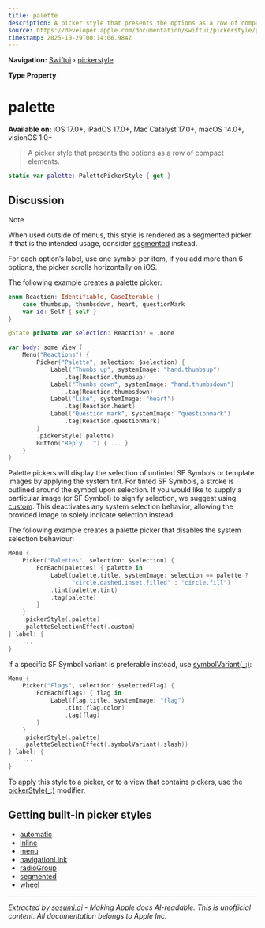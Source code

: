 ```yaml
---
title: palette
description: A picker style that presents the options as a row of compact elements.
source: https://developer.apple.com/documentation/swiftui/pickerstyle/palette
timestamp: 2025-10-29T00:14:06.984Z
---
```


**Navigation:** [Swiftui](/documentation/swiftui) › [pickerstyle](/documentation/swiftui/pickerstyle)

**Type Property**

# palette

**Available on:** iOS 17.0+, iPadOS 17.0+, Mac Catalyst 17.0+, macOS 14.0+, visionOS 1.0+

> A picker style that presents the options as a row of compact elements.

```swift
static var palette: PalettePickerStyle { get }
```

## Discussion

> [!NOTE]
> When used outside of menus, this style is rendered as a segmented picker. If that is the intended usage, consider [segmented](/documentation/swiftui/pickerstyle/segmented) instead.

For each option’s label, use one symbol per item, if you add more than 6 options, the picker scrolls horizontally on iOS.

The following example creates a palette picker:

```swift
enum Reaction: Identifiable, CaseIterable {
    case thumbsup, thumbsdown, heart, questionMark
    var id: Self { self }
}

@State private var selection: Reaction? = .none

var body: some View {
    Menu("Reactions") {
        Picker("Palette", selection: $selection) {
            Label("Thumbs up", systemImage: "hand.thumbsup")
                .tag(Reaction.thumbsup)
            Label("Thumbs down", systemImage: "hand.thumbsdown")
                .tag(Reaction.thumbsdown)
            Label("Like", systemImage: "heart")
                .tag(Reaction.heart)
            Label("Question mark", systemImage: "questionmark")
                .tag(Reaction.questionMark)
        }
        .pickerStyle(.palette)
        Button("Reply...") { ... }
    }
}
```

Palette pickers will display the selection of untinted SF Symbols or template images by applying the system tint. For tinted SF Symbols, a stroke is outlined around the symbol upon selection. If you would like to supply a particular image (or SF Symbol) to signify selection, we suggest using [custom](/documentation/swiftui/paletteselectioneffect/custom). This deactivates any system selection behavior, allowing the provided image to solely indicate selection instead.

The following example creates a palette picker that disables the system selection behaviour:

```swift
Menu {
    Picker("Palettes", selection: $selection) {
        ForEach(palettes) { palette in
            Label(palette.title, systemImage: selection == palette ?
                  "circle.dashed.inset.filled" : "circle.fill")
            .tint(palette.tint)
            .tag(palette)
        }
    }
    .pickerStyle(.palette)
    .paletteSelectionEffect(.custom)
} label: {
    ...
}
```

If a specific SF Symbol variant is preferable instead, use [symbolVariant(_:)](/documentation/swiftui/paletteselectioneffect/symbolvariant(_:)):

```swift
Menu {
    Picker("Flags", selection: $selectedFlag) {
        ForEach(flags) { flag in
            Label(flag.title, systemImage: "flag")
                .tint(flag.color)
                .tag(flag)
        }
    }
    .pickerStyle(.palette)
    .paletteSelectionEffect(.symbolVariant(.slash))
} label: {
    ...
}
```

To apply this style to a picker, or to a view that contains pickers, use the [pickerStyle(_:)](/documentation/swiftui/view/pickerstyle(_:)) modifier.

## Getting built-in picker styles

- [automatic](/documentation/swiftui/pickerstyle/automatic)
- [inline](/documentation/swiftui/pickerstyle/inline)
- [menu](/documentation/swiftui/pickerstyle/menu)
- [navigationLink](/documentation/swiftui/pickerstyle/navigationlink)
- [radioGroup](/documentation/swiftui/pickerstyle/radiogroup)
- [segmented](/documentation/swiftui/pickerstyle/segmented)
- [wheel](/documentation/swiftui/pickerstyle/wheel)

---

*Extracted by [sosumi.ai](https://sosumi.ai) - Making Apple docs AI-readable.*
*This is unofficial content. All documentation belongs to Apple Inc.*
